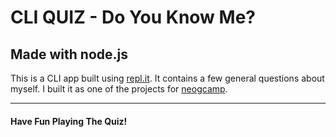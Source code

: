 # CLI QUIZ - Do You Know Me?

## Made with node.js

This is a CLI app built using [repl.it](https://replit.com/). It contains a few general questions about myself. I built it as one of the projects for [neogcamp](https://neog.camp/).

***
#### Have Fun Playing The Quiz!

